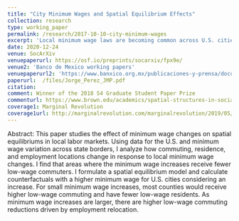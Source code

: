 ```yaml
---
title: "City Minimum Wages and Spatial Equilibrium Effects"
collection: research
type: working_paper
permalink: /research/2017-10-10-city-minimum-wages
excerpt: 'Local minimum wage laws are becoming common across U.S. cities, and their effects may be different from effects of state or nation-wide minimum wage policies. I study the effect of changes in local minimum wages on spatial equilibria in local labor markets.'
date: 2020-12-24
venue: SocArXiv
venuepaperurl: https://osf.io/preprints/socarxiv/fpx9e/
venue2: 'Banco de Mexico working papers'
venuepaperurl2: 'https://www.banxico.org.mx/publicaciones-y-prensa/documentos-de-investigacion-del-banco-de-mexico/%7BC713BCA8-CA5C-7306-1029-40BCCF513B09%7D.pdf'
paperurl:  /files/Jorge_Perez_JMP.pdf
citation: 
comment: Winner of the 2018 S4 Graduate Student Paper Prize 
commenturl: https://www.brown.edu/academics/spatial-structures-in-social-sciences/s4-graduate-student-paper-prize
coverage1: Marginal Revolution
coverage1url: http://marginalrevolution.com/marginalrevolution/2019/05/the-minimum-wage-and-migration-decisions.html
---
```

Abstract: This paper studies the effect of minimum wage changes on spatial equilibriums in local labor markets. Using data for the U.S. and minimum wage variation across state borders, I analyze how commuting, residence, and employment locations change in response to local minimum wage changes. I find that areas where the minimum wage increases receive fewer low-wage commuters. I formulate a spatial equilibrium model and calculate counterfactuals with a higher minimum wage for U.S. cities considering an increase. For small minimum wage increases, most counties would receive higher low-wage commuting and have fewer low-wage residents. As minimum wage increases are larger, there are
higher low-wage commuting reductions driven by employment relocation.
